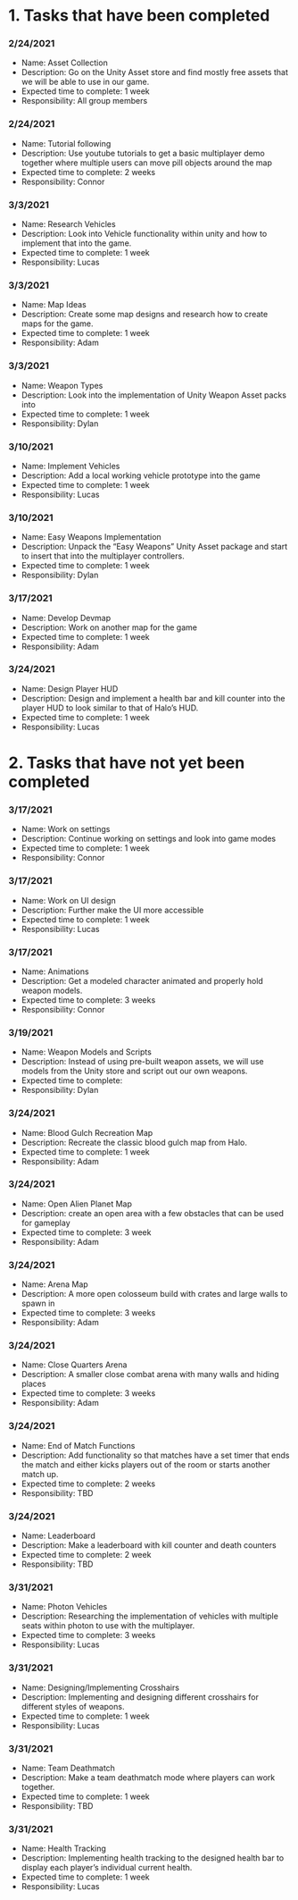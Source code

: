 # 1. Tasks that have been **completed**

### 2/24/2021
* Name: Asset Collection
* Description: Go on the Unity Asset store and find mostly free assets that we will be able to use in our game.
* Expected time to complete: 1 week
* Responsibility: All group members

### 2/24/2021
* Name: Tutorial following
* Description: Use youtube tutorials to get a basic multiplayer demo together where multiple users can move pill objects around the map
* Expected time to complete: 2 weeks
* Responsibility: Connor

### 3/3/2021
* Name: Research Vehicles
* Description: Look into Vehicle functionality within unity and how to implement that into the game.
* Expected time to complete: 1 week
* Responsibility: Lucas

### 3/3/2021
* Name: Map Ideas
* Description: Create some map designs and research how to create maps for the game.
* Expected time to complete: 1 week
* Responsibility: Adam

### 3/3/2021
* Name: Weapon Types
* Description: Look into the implementation of Unity Weapon Asset packs into 
* Expected time to complete: 1 week
* Responsibility: Dylan

### 3/10/2021
* Name: Implement Vehicles
* Description: Add a local working vehicle prototype into the game
* Expected time to complete: 1 week
* Responsibility: Lucas

### 3/10/2021
* Name: Easy Weapons Implementation
* Description: Unpack the “Easy Weapons” Unity Asset package and start to insert that into the multiplayer controllers.
* Expected time to complete: 1 week
* Responsibility: Dylan

### 3/17/2021
* Name: Develop Devmap
* Description: Work on another map for the game
* Expected time to complete: 1 week
* Responsibility: Adam

### 3/24/2021
* Name: Design Player HUD
* Description: Design and implement a health bar and kill counter into the player HUD to look similar to that of Halo’s HUD.
* Expected time to complete: 1 week
* Responsibility: Lucas

# 2. Tasks that have **not yet** been completed

### 3/17/2021
* Name: Work on settings
* Description: Continue working on settings and look into game modes
* Expected time to complete: 1 week
* Responsibility: Connor

### 3/17/2021
* Name: Work on UI design
* Description: Further make the UI more accessible
* Expected time to complete: 1 week
* Responsibility: Lucas

### 3/17/2021
* Name: Animations
* Description: Get a modeled character animated and properly hold weapon models.
* Expected time to complete: 3 weeks
* Responsibility: Connor

### 3/19/2021
* Name: Weapon Models and Scripts
* Description: Instead of using pre-built weapon assets, we will use models from the Unity store and script out our own weapons.
* Expected time to complete: 
* Responsibility: Dylan

### 3/24/2021
* Name: Blood Gulch Recreation Map
* Description: Recreate the classic blood gulch map from Halo.
* Expected time to complete: 1 week
* Responsibility: Adam

### 3/24/2021
* Name: Open Alien Planet Map
* Description: create an open area with a few obstacles that can be used for gameplay
* Expected time to complete: 3 week
* Responsibility: Adam

### 3/24/2021
* Name: Arena Map
* Description: A more open colosseum build with crates and large walls to spawn in
* Expected time to complete: 3 weeks
* Responsibility: Adam

### 3/24/2021
* Name: Close Quarters Arena
* Description: A smaller close combat arena with many walls and hiding places
* Expected time to complete: 3 weeks
* Responsibility: Adam

### 3/24/2021
* Name: End of Match Functions
* Description: Add functionality so that matches have a set timer that ends the match and either kicks players out of the room or starts another match up.
* Expected time to complete: 2 weeks
* Responsibility: TBD

### 3/24/2021
* Name: Leaderboard
* Description: Make a leaderboard with kill counter and death counters
* Expected time to complete: 2 week
* Responsibility: TBD

### 3/31/2021
* Name: Photon Vehicles
* Description: Researching the implementation of vehicles with multiple seats within photon to use with the multiplayer.
* Expected time to complete: 3 weeks
* Responsibility: Lucas

### 3/31/2021
* Name: Designing/Implementing Crosshairs
* Description: Implementing and designing different crosshairs for different styles of weapons.
* Expected time to complete: 1 week
* Responsibility: Lucas

### 3/31/2021
* Name: Team Deathmatch
* Description: Make a team deathmatch mode where players can work together.
* Expected time to complete: 1 week
* Responsibility: TBD

### 3/31/2021
* Name: Health Tracking
* Description: Implementing health tracking to the designed health bar to display each player’s individual current health.
* Expected time to complete: 1 week
* Responsibility: Lucas






